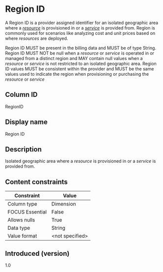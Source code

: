# Region ID

A Region ID is a provider assigned identifier for an isolated geographic area where a [*resource*](#glossary:resource) is provisioned in or a [*service*](#glossary:service) is provided from. Region is commonly used for scenarios like analyzing cost and unit prices based on where *resources* are deployed.

Region ID MUST be present in the billing data and MUST be of type String. Region ID MUST NOT be null when a *resource* or *service* is operated in or managed from a distinct region and MAY contain null values when a *resource* or *service* is not restricted to an isolated geographic area. Region ID values MUST be consistent within the provider and MUST be the same values used to indicate the region when provisioning or purchasing the *resource* or *service* 

## Column ID

RegionID

## Display name

Region ID

## Description

Isolated geographic area where a *resource* is provisioned in or a *service* is provided from.

## Content constraints

| Constraint      | Value           |
|-----------------|-----------------|
| Column type     | Dimension       |
| FOCUS Essential | False           |
| Allows nulls    | True            |
| Data type       | String          |
| Value format    | \<not specified>|

## Introduced (version)

1.0
